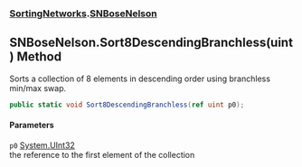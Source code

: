 ### [SortingNetworks](SortingNetworks.md 'SortingNetworks').[SNBoseNelson](SortingNetworks_SNBoseNelson.md 'SortingNetworks.SNBoseNelson')
## SNBoseNelson.Sort8DescendingBranchless(uint) Method
Sorts a collection of 8 elements in descending order using branchless min/max swap.  
```csharp
public static void Sort8DescendingBranchless(ref uint p0);
```
#### Parameters
<a name='SortingNetworks_SNBoseNelson_Sort8DescendingBranchless(uint)_p0'></a>
`p0` [System.UInt32](https://docs.microsoft.com/en-us/dotnet/api/System.UInt32 'System.UInt32')  
the reference to the first element of the collection
  
